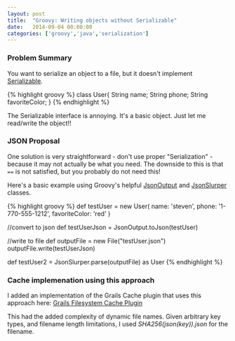 ```yaml
---
layout: post
title:  "Groovy: Writing objects without Serializable"
date:   2014-09-04 00:00:00
categories: ['groovy','java','serialization']
---
```


### Problem Summary

You want to serialize an object to a file, but it doesn't implement [Serializable](http://docs.oracle.com/javase/7/docs/api/java/io/Serializable.html).  

{% highlight groovy %}
class User{
    String name;
    String phone;
    String favoriteColor;
}
{% endhighlight %}

The Serializable interface is annoying.  It's a basic object.  Just let me read/write the object!!


### JSON Proposal

One solution is very straightforward - don't use proper "Serialization" - because it may not actually be what you need.  The downside to this is that `==` is not satisfied, but you probably do not need this!

Here's a basic example using Groovy's helpful [JsonOutput](http://groovy.codehaus.org/gapi/groovy/json/JsonOutput.html) and [JsonSlurper](http://groovy.codehaus.org/gapi/groovy/json/JsonSlurper.html) classes.

{% highlight groovy %}
def testUser = new User(
    name: 'steven',
    phone: '1-770-555-1212',
    favoriteColor: 'red'
)

//convert to json
def testUserJson = JsonOutput.toJson(testUser)

//write to file
def outputFile = new File("testUser.json")
outputFile.write(testUserJson)

def testUser2 = JsonSlurper.parse(outputFile) as User
{% endhighlight %}


### Cache implemenation using this approach

I added an implementation of the Grails Cache plugin that uses this approach here: [Grails Filesystem Cache Plugin](https://github.com/stevenlanders/grails-plugin-cache-filesystem)

This had the added complexity of dynamic file names.  Given arbitrary key types, and filename length limitations, I used *SHA256(json(key)).json* for the filename.


